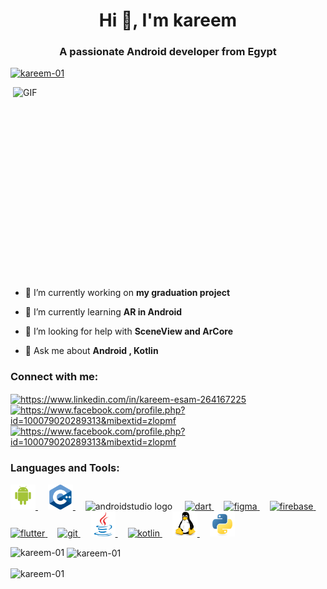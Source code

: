 

<!--
**kareem-01/kareem-01** is a ✨ _special_ ✨ repository because its `README.md` (this file) appears on your GitHub profile.

Here are some ideas to get you started:
### Hi there 👋
- 🔭 I’m currently working on ...
- 🌱 I’m currently learning ...
- 👯 I’m looking to collaborate on ...
- 🤔 I’m looking for help with ...
- 💬 Ask me about ...
- 📫 How to reach me: ...
- 😄 Pronouns: ...
- ⚡ Fun fact: ...
- 📫 How to reach me **kareemesam321@gmail.com**

-->
<h1 align="center">Hi 👋, I'm kareem</h1>
<h3 align="center">A passionate Android developer from Egypt</h3>

<p align="left"> <a href="https://github.com/ryo-ma/github-profile-trophy"><img src="https://github-profile-trophy.vercel.app/?username=kareem-01" alt="kareem-01" /></a> </p>
  <img align="right" alt="GIF" src="https://github.com/abhisheknaiidu/abhisheknaiidu/blob/master/code.gif?raw=true" width="500" height="320" />

- 🔭 I’m currently working on **my graduation project**

- 🌱 I’m currently learning **AR in Android**

- 🤝 I’m looking for help with **SceneView and ArCore**

- 💬 Ask me about **Android , Kotlin**


<h3 align="left">Connect with me:</h3>
<p align="left">
<a href="https://linkedin.com/in/https://www.linkedin.com/in/kareem-esam-264167225" target="blank"><img align="center" src="https://raw.githubusercontent.com/rahuldkjain/github-profile-readme-generator/master/src/images/icons/Social/linked-in-alt.svg" alt="https://www.linkedin.com/in/kareem-esam-264167225" height="30" width="40" /></a>
<a href="https://fb.com/https://www.facebook.com/profile.php?id=100079020289313&mibextid=zlopmf" target="blank"><img align="center" src="https://raw.githubusercontent.com/rahuldkjain/github-profile-readme-generator/master/src/images/icons/Social/facebook.svg" alt="https://www.facebook.com/profile.php?id=100079020289313&mibextid=zlopmf" height="30" width="40" /></a>
<a href="https://www.instagram.com/0_0ikr?igsh=YmMzZHg0cjdkcnhs" target="blank"><img align="center" src="https://raw.githubusercontent.com/rahuldkjain/github-profile-readme-generator/master/src/images/icons/Social/instagram.svg" alt="https://www.facebook.com/profile.php?id=100079020289313&mibextid=zlopmf" height="30" width="40" /></a>
  
</p>

<h3 align="left">Languages and Tools:</h3>
<p align="left">
  <a href="https://developer.android.com" target="_blank" rel="noreferrer"> <img src="https://raw.githubusercontent.com/devicons/devicon/master/icons/android/android-original-wordmark.svg" alt="android"
      width="40" height="40"/> </a>
    <img width="12" />
  <a href="https://www.w3schools.com/cpp/" target="_blank" rel="noreferrer"> <img src="https://raw.githubusercontent.com/devicons/devicon/master/icons/cplusplus/cplusplus-original.svg" alt="cplusplus" width="40"
      height="40"/> </a>
    <img width="12" />
  <img src="https://cdn.jsdelivr.net/gh/devicons/devicon/icons/androidstudio/androidstudio-original.svg" height="30" alt="androidstudio logo"  />
  <img width="12" />
  <a href="https://dart.dev" target="_blank" rel="noreferrer"> <img src="https://www.vectorlogo.zone/logos/dartlang/dartlang-icon.svg" alt="dart" width="40" height="40"/> </a> 
   <img width="12" />
  <a href="https://www.figma.com/" target="_blank" rel="noreferrer"> <img src="https://www.vectorlogo.zone/logos/figma/figma-icon.svg" alt="figma" width="40" height="40"/> </a>
   <img width="12" />
  <a href="https://firebase.google.com/" target="_blank" rel="noreferrer"> <img src="https://www.vectorlogo.zone/logos/firebase/firebase-icon.svg" alt="firebase" width="40" height="40"/> </a> 
   <img width="12" />
  <a href="https://flutter.dev" target="_blank" rel="noreferrer"> <img src="https://www.vectorlogo.zone/logos/flutterio/flutterio-icon.svg" alt="flutter" width="40" height="40"/> </a> 
    <img width="12" />
  <a href="https://git-scm.com/" target="_blank" rel="noreferrer"> <img src="https://www.vectorlogo.zone/logos/git-scm/git-scm-icon.svg" alt="git" width="40" height="40"/> </a> 
    <img width="12" />
  <a href="https://www.java.com" target="_blank" rel="noreferrer"> <img src="https://raw.githubusercontent.com/devicons/devicon/master/icons/java/java-original.svg" alt="java" width="40" height="40"/> </a>
    <img width="12" />
  <a href="https://kotlinlang.org" target="_blank" rel="noreferrer"> <img src="https://www.vectorlogo.zone/logos/kotlinlang/kotlinlang-icon.svg" alt="kotlin" width="40" height="40"/> </a>
    <img width="12" />
  <a href="https://www.linux.org/" target="_blank" rel="noreferrer"> <img src="https://raw.githubusercontent.com/devicons/devicon/master/icons/linux/linux-original.svg" alt="linux" width="40" height="40"/> </a>   <img width="12" />
  <a href="https://www.python.org" target="_blank" rel="noreferrer"> <img src="https://raw.githubusercontent.com/devicons/devicon/master/icons/python/python-original.svg" alt="python" width="40" height="40"/> </a>
</p>

<p><img align="left" src="https://github-readme-stats.vercel.app/api/top-langs?username=kareem-01&show_icons=true&layout=compact&theme=gotham" alt="kareem-01" /></p>

<p>&nbsp;<img align="center" src="https://github-readme-stats.vercel.app/api?username=kareem-01&show_icons=true&theme=gotham" alt="kareem-01" /></p>

<p><img align="center" src="https://github-readme-streak-stats.herokuapp.com/?user=kareem-01&theme=gotham" alt="kareem-01" /></p>

<!--<p align="center"> <img src="https://github.com/CrazyChickenDev/CrazyChickenDev/blob/master/assets/source.gif" /> </p> -->
